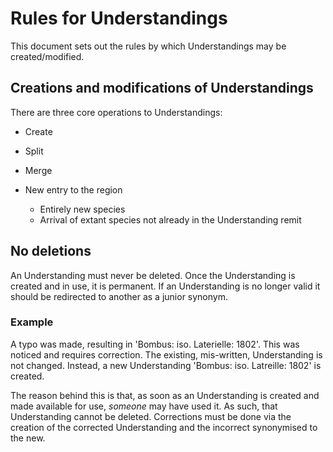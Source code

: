 # Rules for Understandings
This document sets out the rules by which Understandings may be created/modified.

## Creations and modifications of Understandings

There are three core operations to Understandings:
- Create
- Split
- Merge



- New entry to the region
    - Entirely new species
    - Arrival of extant species not already in the Understanding remit

## No deletions
An Understanding must never be deleted. Once the Understanding is created and in use, it is permanent. If an Understanding is no longer valid it should be redirected to another as a junior synonym.

### Example
A typo was made, resulting in 'Bombus: iso. Laterielle: 1802'. This was noticed and requires correction. The existing, mis-written, Understanding is not changed. Instead, a new Understanding 'Bombus: iso. Latreille: 1802' is created.

The reason behind this is that, as soon as an Understanding is created and made available for use, *someone* may have used it. As such, that Understanding cannot be deleted. Corrections must be done via the creation of the corrected Understanding and the incorrect synonymised to the new.
